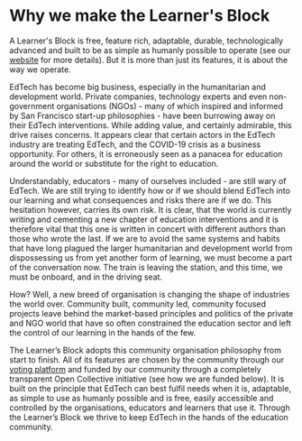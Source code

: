# Why we make the Learner's Block

A Learner's Block is free, feature rich, adaptable, durable, technologically advanced and built to be as simple as humanly possible to operate \(see our [website](https://learnersblock.org) for more details\). But it is more than just its features, it is about the way we operate. 

EdTech has become big business, especially in the humanitarian and development world. Private companies, technology experts and even non-government organisations \(NGOs\) - many of which inspired and informed by San Francisco start-up philosophies - have been burrowing away on their EdTech interventions. While adding value, and certainly admirable, this drive raises concerns. It appears clear that certain actors in the EdTech industry are treating EdTech, and the COVID-19 crisis as a business opportunity. For others, it is erroneously seen as a panacea for education around the world or substitute for the right to education. 

Understandably, educators - many of ourselves included - are still wary of EdTech. We are still trying to identify how or if we should blend EdTech into our learning and what consequences and risks there are if we do. This hesitation however, carries its own risk. It is clear, that the world is currently writing and cementing a new chapter of education interventions and it is therefore vital that this one is written in concert with different authors than those who wrote the last. If we are to avoid the same systems and habits that have long plagued the larger humanitarian and development world from dispossessing us from yet another form of learning, we must become a part of the conversation now. The train is leaving the station, and this time, we must be onboard, and in the driving seat.

How? Well, a new breed of organisation is changing the shape of industries the world over. Community built, community led, community focused projects leave behind the market-based principles and politics of the private and NGO world that have so often constrained the education sector and left the control of our learning in the hands of the few. 

The Learner’s Block adopts this community organisation philosophy from start to finish. All of its features are chosen by the community through our [voting platform](https://vote.learnersblock.org/) and funded by our community through a completely transparent Open Collective initiative \(see how we are funded below\). It is built on the principle that EdTech can best fulfil needs when it is, adaptable, as simple to use as humanly possible and is free, easily accessible and controlled by the organisations, educators and learners that use it. Through the Learner’s Block we thrive to keep EdTech in the hands of the education community.

